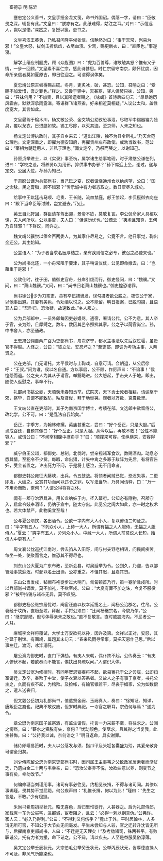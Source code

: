 　畜德录   明 陈沂

　　蹇忠定公义善书，文皇手授金龙文笺，命书外国诏。偶落一字，请曰：“臣敬畏之深，辄复有此。”文皇曰：“朕亦有之。此纸难得，姑注之耳。”对曰：“示信远人，岂以是惜。”深然之，复授以笺，更书之。

　　文皇喜汉王英勇，乃私召问隆平侯张信，信艴然对曰：“事干天常，岂易为邪！”文皇大怒，拔剑击折信齿，衣尽血渍。少焉，赐更新衣，曰：“直臣也。”事遂寝。

　　解学士缙应制题虎，顾《众彪图》曰：“虎为百兽尊，谁敢触其怒？惟有父子情，一步一回顾。”文皇素不喜仁宗，感此诗甚思。时仁宗留守南京，颇怀忧虞，因命所亲信者莫如夏原吉，即日往迎之。可谓得讽体矣。

　　夏忠靖公原吉尝得赐古砚。冬月，吏炙冰，破，甚恐。公知，召喻之曰：“受赐不加爱惜，吾之罪也。”释之。又尝于驿中，天甚寒，驿人偶焚只袜，公知，笑曰：“只袜何用？”不加责，且以其所遗者赐之。《咏螭》首诗后四句云：“昂昂饱历风霜古，默默深承雨露滋。寄语群飞诸燕雀，好来相近莫相疑。”人议公太和，盖性度宽大，其言如此。

　　文皇晏驾于榆木川，杨文敏公荣、金文靖公幼孜恐事泄，尽取军中锡器镕为殓具，覆以龙衣，日进膳如故。锡工尽除，以灭其迹。至京师，人未之知也。

　　杨文定公溥执政时，其子自乡来云：“道出江陵，独不为县令所礼。”乃天台范公理也。文定深重之，即擢为德安知府，再擢贵州左布政使。或劝当致书，范公曰：“宰相为朝廷用人，非私于理也。”闻文定卒，乃祭而哭之，以谢知己。

　　孙原贞举进士，以《实录》事至杭，属学诸生给事笔砚，时于肃愍公谦在列，进曰：“学校之设，将养贤以为用邪，抑供事书办邪？”孙下席迎上坐，谢过，遂与定交。公居大位，荐孙为知己。

　　于肃愍公谦为兵部尚书，当己巳之变，议者请烧通州仓以绝虏望，公曰：“国之命脉，民之膏脂，顾不惜邪？”传示城中有力者恣取之。数日粟尽入城矣。

　　给事中王竑廷击马顺、毛贵、王长随，流血禁庭，郕王惊起，李侃揽御衣向座曰：“殿下当命臣等讨贼，岂宜避去。”乃止。

　　英王自北狩回，群臣请车驾出迎，景帝不欲，莫敢复言。李公侃命家人具棺以谏，夫人问所以，公以事告，夫人曰：“但谏勿忧也。”公疏云：“夷虏且知尊，王何乃自轻邪？”下群议，同许之。

　　魏文靖公骥尝以俸金百两委人，为其家仆尽易之，公竟不言。他日事觉，鞠出金还公，其主始知。

　　公尝语人：“为子者当求名医厚结之，亲有疾则信之必专，彼召之必速来也。”

　　公为尚书北还，一小舟常阻于要津，其子稍设仪仗，公见即命撤去，曰：“岂藉重于是邪！”

　　公致仕时，往于田，值御史官舟，分岸引缆而行，御史怪问，曰：“魏骥。”又问，曰：“萧山魏骥。”又问，曰：“尚书归老萧山魏骥也。”御史惶恐谢罪。

　　尚书徐公少为刀笔吏，县有卒伍捕谪发，误勾摄者欲公脱之，夜饮公于家，以他事出避。其妻有美色，令劝酒以悦之。公不能留。明日报案，已脱勾摄，且语其人曰：“吾昨归，恐汝疑，故速致此。”乡人服之。

　　公为兵部郎中，一员外郎每因吏必嫚骂。遇宿，署请公代，公不为意。其人卒于官，亲为殓，且厚赙之。数年，数因其邑令照拂其家。公之子以荫官尚宝。孙，中书舍人，亦至通政。

　　王忠肃公翱自两广召为吏部尚书，舟次济宁，都水主事法以先后叙过堰，虽贵官不得越。人怪之，公曰：“彼立法，安忍坏之？”至吏部，即调为考功主事，人两贤之。

　　公在吏部，门无请托。太平侯时与上鞠戏，自意可请。会朝退，从公后徐呼：“王叔。”问为谁，侯以名自通。方以事启，公不顾，作厉声曰：“不谙事！”侯惶恐而退。公之夫人为其从子请官，举觞跽进。公大怒起，手击夫人于地。即出，随使人返慰之，事卒不行。

　　礼部尚书姚公夔，天顺癸未春知贡举。试院灾，天下贡士死者相藉，请谕祭于郊，祭毕，自谓不能致防，殃及贤俊，拜于地恸哭。观者以万数，哀震数里。

　　王文端公直在吏部时，其子为南京国学博士，考绩在部。文选郎中欲留侍公，改北学。公不可，曰：“是乱法自我始矣。”

　　岳正，字季方，为翰林修撰。英庙甚重之，尝曰：“好个岳正，只是大胆。”后谪戍召还，自题其像曰：“好个岳正，只是大胆。从今以后，再敢不敢！”公性不能容人，或谓公曰：“不闻宰相腹中撑舟乎？”曰：“顺撑来可容，使纵横来，安容得邪？”

　　威宁伯王公越，都御史、总制。北伐时，尝亲视诸军食饮，数赐酒肉。动息必悉其情，至犯令不少贷。每暇，命出猎，计矢中禽之多寡于敌阵为先后。有将官告奸，受金者置之，许出死力不问，于是将士感泣，无不用命者。

　　都御史韩公雍征大藤峡，出兵，令五鼓战。将领者闻贼已觉，恐迟失事，二更即发，大破之。公赏其功而问以违令之罪。以军法当斩，乃具闻请释，曰：“万一不用命而败，奈何？”人谓公得将将之体。

　　闻有一郡守治酒具进，用长盒纳妓于内，径入幕府。公知必有隐物，召郡守入，启盒令妓奉酒毕，仍纳于盒中，随太守出。此见公之阔大如此，亦一时之权术也。若大体禁严，此物奚宜至哉！

　　公与夏公埙饮，各出酒令。公欲一字内有大人小人，复以谚语二句证之。曰：“伞字有五人，下列众小人，上待一大人，所谓有福之人人服侍，无福之人服侍人。”夏云：“爽字有五人，旁列众小人，中藏一大人，所谓人前莫说人长短，始信人中更有人。”

　　周文襄公忱巡抚江南时，尝去驺从入田野，间与村夫野老相语，问民间疾苦。每坐一处，使聚而言之，惟恐其不得尽也。

　　刘东山公大夏为广东布政，至新会县，时吴廷举为令。公到久，乃迎，告以邹智殓事故迎迟。时邹以名士出谪，公亦重之，不怪其迟，且嘉其贤。

　　东山公当发戍，毡帽布袍徒步过大明门，匍匐顿首乃行，策一蹇驴赴戍所。时以兵部尚书谪发，莫不加礼，不欲至戍。公曰：“大夏有罪不加之诛，今复不服役邪？”被甲持锐与诸卒无异，莫不叹服。

　　都御史杨公继宗居忧时，阉宦汪直以权幸延揽名土，闻杨公治郡名，往吊。公衰经于坟所，直趋至坟，拜起，手捋公须曰：“比闻杨继宗名，今貌乃尔。”公曰：“继宗鄙陋，但亏体辱亲未之敢也。”直不复敢言。直时威震海内，不屈者公一人耳。

　　麻城李文祥将覆试，大学士万安欲托以孙，因许及第。文祥以正对，安怒，其孙延于别馆。有画鸠，属题其末句云：“春来风雨寻常事，莫把天恩作己思。”后以事左迁，渡河，冰泮溺死。

　　屠公滽为御史时，直门下弹劾，有夷人来朝，偶仆跌不起，公传奏云：“有夷人俯伏不起，若欲奏而不能言，俟扶出具疏以闻。”人谓识大体。

　　吴文定公宽为修撰时，有同年贺恩寝疾将不起，欲易箦托于公之旁庑，公即扫室请迁。及卒，奉殓于中堂，使子衣衰以答吊者。又故人之子有事于京者，书托公主之，久而有疾不起，为棺殓。及捡帐，有输官银若干，尽丧于娼家，公为如数偿之，遣人送丧归。

　　倪文毅公岳初为礼部尚书，值遣祭金阙、玉阙真人，奏曰：“徐知证、知详，唐叛臣之裔也。祀典不敢议废，但岁时典祀，一寺官之职耳，宗伯何与焉？”遂为令。

　　章公懋为南京国子监祭酒，有监生请假，托言一力采薪不至，将往求之。公闻之愕然，曰：“薪水之资脱有失，奈何？”忧动颜色。使亟求，且冀得之当复我。此生甚悔，曰：“公待我以诚，奈何诒之？”明日返命，具实谢罪。

　　储侍郎巏易箦时，夫人以公落发与须、指爪甲及头垢各囊盛为殓，其爱亲敬身可谓全归矣。

　　刘少傅陈留公忠为南京吏部尚书时，因司属王主事韦之父致政家居素奢而渐贫乏，乃遗白金二十两与韦幸亲，曰：“恐汝父奉养不悦，汝欲曲意以养，则变节之事有矣，幸勿改节。”

　　何编修瑭当刘瑾用事，诸司有事必往见。约相见长揖，不得与诸司同。其僚以事谒瑾，畏其势不觉屈跽，何公疾声曰：“礼惟长揖，何以为此！”瑾曰：“先生之言是，不敢。”少有屈摄。

　　朱尚书希周初举状元，略无喜色，后归里惟徒行，人甚器之。后为礼部侍郎，家载席一车为公买宅，进都城，宦者阻之，且云：“必得一刺以别真伪。”公弗许。家人云：“必入乃得利。”公曰：“不得利又何伤乎？”竟止于外。平时居翰林，人多谓无所可否，不知公于大节处无间毫发。平生未尝知与人较，官之迁转升沈皆无所与，后擢南京吏部尚书，人曰：“不迁是无天理矣！”及考劾诸司，铢两甚平。有败职诋公，托有力者为援，命下诘之，公不辩，请以疾去。人至是益服吴俗淳薄。

　　吴文定公举壬辰状元，大宗伯毛公举癸丑状元，公举丙辰状元，皆厚德直操人不可及，非风气所能染也。

